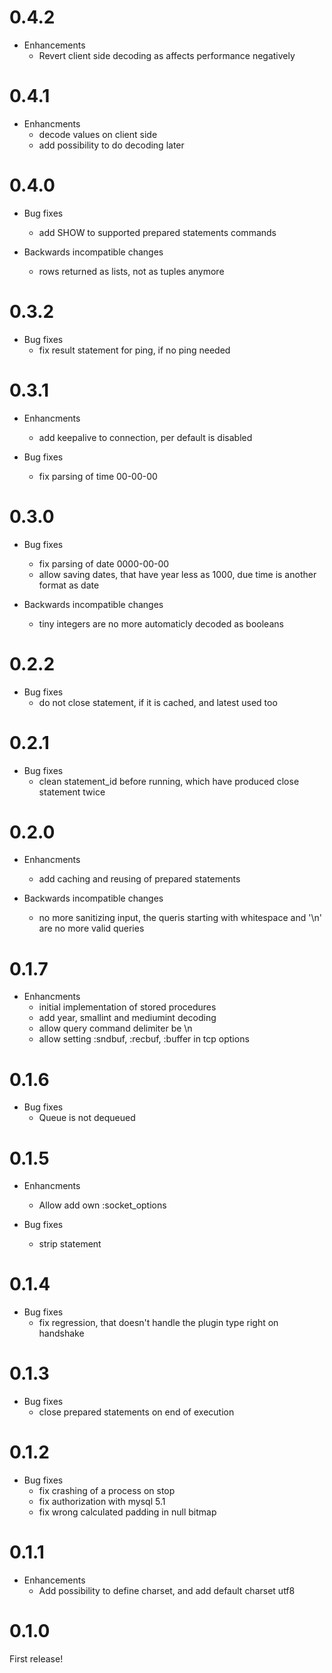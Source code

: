 # 0.4.2

* Enhancements
  * Revert client side decoding as affects performance negatively

# 0.4.1

* Enhancments
  * decode values on client side
  * add possibility to do decoding later

# 0.4.0

* Bug fixes
  * add SHOW to supported prepared statements commands

* Backwards incompatible changes
  * rows returned as lists, not as tuples anymore

# 0.3.2

* Bug fixes
  * fix result statement for ping, if no ping needed

# 0.3.1

* Enhancments
  * add keepalive to connection, per default is disabled

* Bug fixes
  * fix parsing of time 00-00-00

# 0.3.0

* Bug fixes
  * fix parsing of date 0000-00-00
  * allow saving dates, that have year less as 1000, due time is another format as date

* Backwards incompatible changes
  * tiny integers are no more automaticly decoded as booleans

# 0.2.2

* Bug fixes
  * do not close statement, if it is cached, and latest used too

# 0.2.1

* Bug fixes
  * clean statement_id before running, which have produced close statement twice

# 0.2.0

* Enhancments
  * add caching and reusing of prepared statements

* Backwards incompatible changes
  * no more sanitizing input, the queris starting with whitespace and '\n' are no more valid queries

# 0.1.7

* Enhancments
  * initial implementation of stored procedures
  * add year, smallint and mediumint decoding
  * allow query command delimiter be \n
  * allow setting :sndbuf, :recbuf, :buffer in tcp options

# 0.1.6

* Bug fixes
  * Queue is not dequeued

# 0.1.5

* Enhancments
  * Allow add own :socket_options

* Bug fixes
  * strip statement

# 0.1.4

* Bug fixes
  * fix regression, that doesn't handle the plugin type right on handshake

# 0.1.3

* Bug fixes
  * close prepared statements on end of execution

# 0.1.2

* Bug fixes
  * fix crashing of a process on stop
  * fix authorization with mysql 5.1
  * fix wrong calculated padding in null bitmap

# 0.1.1

* Enhancements
  * Add possibility to define charset, and add default charset utf8

# 0.1.0

First release!
